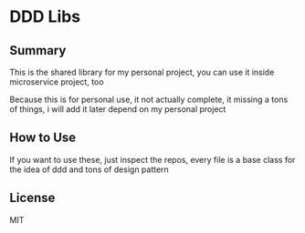 # DDD Libs

## Summary

This is the shared library for my personal project, you can use it inside microservice project, too

Because this is for personal use, it not actually complete, it missing a tons of things, i will add it later depend on my personal project 

## How to Use

If you want to use these, just inspect the repos, every file is a base class for the idea of ddd and tons of design pattern

## License

MIT
